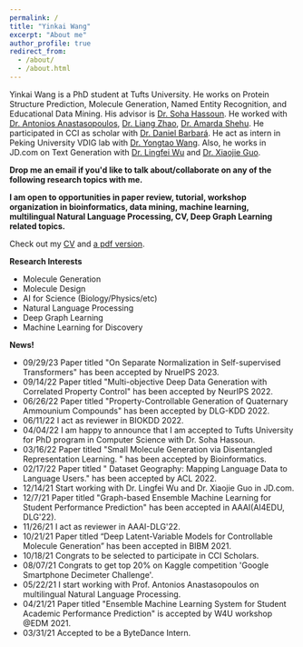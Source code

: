 ```yaml
---
permalink: /
title: "Yinkai Wang"
excerpt: "About me"
author_profile: true
redirect_from: 
  - /about/
  - /about.html
---
```


Yinkai Wang is a PhD student at Tufts University. He works on Protein Structure Prediction, Molecule Generation, Named Entity Recognition, and Educational Data Mining. His advisor is [Dr. Soha Hassoun](https://www.cs.tufts.edu/~soha/). He worked with [Dr. Antonios Anastasopoulos](https://cs.gmu.edu/~antonis/author/antonios-anastasopoulos/), [Dr. Liang Zhao](http://cs.emory.edu/~lzhao41/), [Dr. Amarda Shehu](https://cs.gmu.edu/~ashehu/?q=People). He participated in CCI as scholar with [Dr. Daniel Barbará](https://care.gmu.edu/barbara/). He act as intern in Peking University VDIG lab with [Dr. Yongtao Wang](https://dl.acm.org/profile/81486645230). Also, he works in JD.com on Text Generation with [Dr. Lingfei Wu](https://sites.google.com/a/email.wm.edu/teddy-lfwu/) and [Dr. Xiaojie Guo](https://www.researchgate.net/profile/Xiaojie-Guo-3). 

**Drop me an email if you'd like to talk about/collaborate on any of the following research topics with me.**

**I am open to opportunities in paper review, tutorial, workshop organization in bioinformatics, data mining, machine learning, multilingual Natural Language Processing, CV, Deep Graph Learning related topics.**

Check out my [CV](https://yinkaiw.github.io/cv/)
and [a pdf version](https://yinkaiw.github.io/files/CV_Yinkai.pdf).




**Research Interests**
  * Molecule Generation
  * Molecule Design
  * AI for Science (Biology/Physics/etc)
  * Natural Language Processing
  * Deep Graph Learning
  * Machine Learning for Discovery 


**News!**
* 09/29/23 Paper titled "On Separate Normalization in Self-supervised Transformers" has been accepted by NrueIPS 2023.
* 09/14/22 Paper titled "Multi-objective Deep Data Generation with Correlated Property Control" has been accepted by NeurIPS 2022.
* 06/26/22 Paper titled "Property-Controllable Generation of Quaternary Ammounium Compounds" has been accepted by DLG-KDD 2022.
* 06/11/22 I act as reviewer in BIOKDD 2022.
* 04/04/22 I am happy to announce that I am accepted to Tufts University for PhD program in Computer Science with Dr. Soha Hassoun.
* 03/16/22 Paper titled "Small Molecule Generation via Disentangled Representation Learning. " has been accepted by Bioinformatics.
* 02/17/22 Paper titled " Dataset Geography: Mapping Language Data to Language Users." has been accepted by ACL 2022.
* 12/14/21 Start working with Dr. Lingfei Wu and Dr. Xiaojie Guo in JD.com.
* 12/7/21 Paper titled "Graph-based Ensemble Machine Learning for Student Performance Prediction" has been accepted in AAAI(AI4EDU, DLG'22).
* 11/26/21 I act as reviewer in AAAI-DLG'22.
* 10/21/21 Paper titled “Deep Latent-Variable Models for Controllable Molecule Generation” has been accepted in BIBM 2021.
* 10/18/21 Congrats to be selected to participate in CCI Scholars.
* 08/07/21 Congrats to get top 20% on Kaggle competition 'Google Smartphone Decimeter Challenge'.
* 05/22/21 I start working with Prof. Antonios Anastasopoulos on multilingual Natural Language Processing.
* 04/21/21 Paper titled "Ensemble Machine Learning System for Student Academic Performance Prediction" is accepted by W4U workshop @EDM 2021.
* 03/31/21 Accepted to be a ByteDance Intern.
